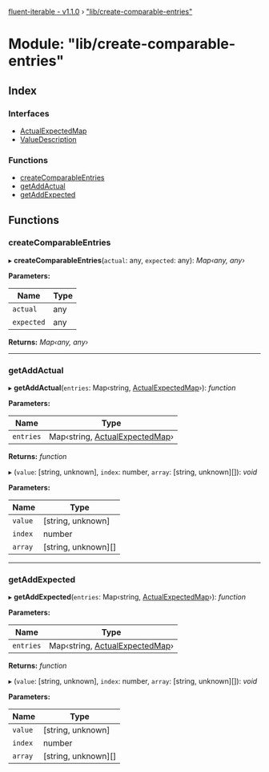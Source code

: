 [fluent-iterable - v1.1.0](../README.md) › ["lib/create-comparable-entries"](_lib_create_comparable_entries_.md)

# Module: "lib/create-comparable-entries"

## Index

### Interfaces

* [ActualExpectedMap](../interfaces/_lib_create_comparable_entries_.actualexpectedmap.md)
* [ValueDescription](../interfaces/_lib_create_comparable_entries_.valuedescription.md)

### Functions

* [createComparableEntries](_lib_create_comparable_entries_.md#createcomparableentries)
* [getAddActual](_lib_create_comparable_entries_.md#getaddactual)
* [getAddExpected](_lib_create_comparable_entries_.md#getaddexpected)

## Functions

###  createComparableEntries

▸ **createComparableEntries**(`actual`: any, `expected`: any): *Map‹any, any›*

**Parameters:**

Name | Type |
------ | ------ |
`actual` | any |
`expected` | any |

**Returns:** *Map‹any, any›*

___

###  getAddActual

▸ **getAddActual**(`entries`: Map‹string, [ActualExpectedMap](../interfaces/_lib_create_comparable_entries_.actualexpectedmap.md)›): *function*

**Parameters:**

Name | Type |
------ | ------ |
`entries` | Map‹string, [ActualExpectedMap](../interfaces/_lib_create_comparable_entries_.actualexpectedmap.md)› |

**Returns:** *function*

▸ (`value`: [string, unknown], `index`: number, `array`: [string, unknown][]): *void*

**Parameters:**

Name | Type |
------ | ------ |
`value` | [string, unknown] |
`index` | number |
`array` | [string, unknown][] |

___

###  getAddExpected

▸ **getAddExpected**(`entries`: Map‹string, [ActualExpectedMap](../interfaces/_lib_create_comparable_entries_.actualexpectedmap.md)›): *function*

**Parameters:**

Name | Type |
------ | ------ |
`entries` | Map‹string, [ActualExpectedMap](../interfaces/_lib_create_comparable_entries_.actualexpectedmap.md)› |

**Returns:** *function*

▸ (`value`: [string, unknown], `index`: number, `array`: [string, unknown][]): *void*

**Parameters:**

Name | Type |
------ | ------ |
`value` | [string, unknown] |
`index` | number |
`array` | [string, unknown][] |
